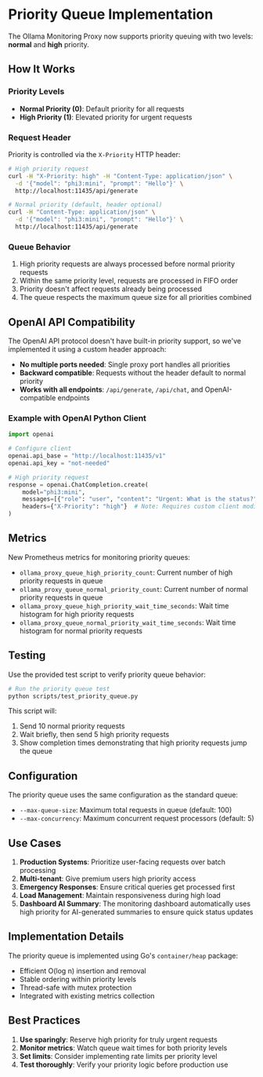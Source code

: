 # Priority Queue Implementation

The Ollama Monitoring Proxy now supports priority queuing with two levels: **normal** and **high** priority.

## How It Works

### Priority Levels
- **Normal Priority (0)**: Default priority for all requests
- **High Priority (1)**: Elevated priority for urgent requests

### Request Header
Priority is controlled via the `X-Priority` HTTP header:
```bash
# High priority request
curl -H "X-Priority: high" -H "Content-Type: application/json" \
  -d '{"model": "phi3:mini", "prompt": "Hello"}' \
  http://localhost:11435/api/generate

# Normal priority (default, header optional)
curl -H "Content-Type: application/json" \
  -d '{"model": "phi3:mini", "prompt": "Hello"}' \
  http://localhost:11435/api/generate
```

### Queue Behavior
1. High priority requests are always processed before normal priority requests
2. Within the same priority level, requests are processed in FIFO order
3. Priority doesn't affect requests already being processed
4. The queue respects the maximum queue size for all priorities combined

## OpenAI API Compatibility

The OpenAI API protocol doesn't have built-in priority support, so we've implemented it using a custom header approach:

- **No multiple ports needed**: Single proxy port handles all priorities
- **Backward compatible**: Requests without the header default to normal priority
- **Works with all endpoints**: `/api/generate`, `/api/chat`, and OpenAI-compatible endpoints

### Example with OpenAI Python Client
```python
import openai

# Configure client
openai.api_base = "http://localhost:11435/v1"
openai.api_key = "not-needed"

# High priority request
response = openai.ChatCompletion.create(
    model="phi3:mini",
    messages=[{"role": "user", "content": "Urgent: What is the status?"}],
    headers={"X-Priority": "high"}  # Note: Requires custom client modification
)
```

## Metrics

New Prometheus metrics for monitoring priority queues:

- `ollama_proxy_queue_high_priority_count`: Current number of high priority requests in queue
- `ollama_proxy_queue_normal_priority_count`: Current number of normal priority requests in queue
- `ollama_proxy_queue_high_priority_wait_time_seconds`: Wait time histogram for high priority requests
- `ollama_proxy_queue_normal_priority_wait_time_seconds`: Wait time histogram for normal priority requests

## Testing

Use the provided test script to verify priority queue behavior:

```bash
# Run the priority queue test
python scripts/test_priority_queue.py
```

This script will:
1. Send 10 normal priority requests
2. Wait briefly, then send 5 high priority requests
3. Show completion times demonstrating that high priority requests jump the queue

## Configuration

The priority queue uses the same configuration as the standard queue:
- `--max-queue-size`: Maximum total requests in queue (default: 100)
- `--max-concurrency`: Maximum concurrent request processors (default: 5)

## Use Cases

1. **Production Systems**: Prioritize user-facing requests over batch processing
2. **Multi-tenant**: Give premium users high priority access
3. **Emergency Responses**: Ensure critical queries get processed first
4. **Load Management**: Maintain responsiveness during high load
5. **Dashboard AI Summary**: The monitoring dashboard automatically uses high priority for AI-generated summaries to ensure quick status updates

## Implementation Details

The priority queue is implemented using Go's `container/heap` package:
- Efficient O(log n) insertion and removal
- Stable ordering within priority levels
- Thread-safe with mutex protection
- Integrated with existing metrics collection

## Best Practices

1. **Use sparingly**: Reserve high priority for truly urgent requests
2. **Monitor metrics**: Watch queue wait times for both priority levels
3. **Set limits**: Consider implementing rate limits per priority level
4. **Test thoroughly**: Verify your priority logic before production use